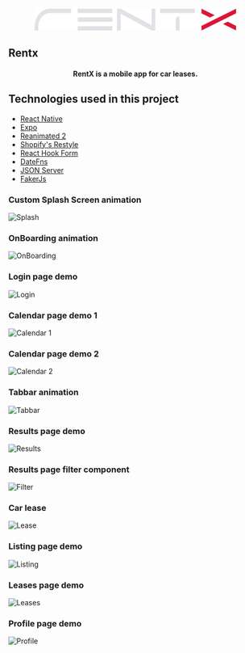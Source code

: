 <div align="center">
  <img src=".github/rentx-logo.svg" alt="RentX logo">
</div>

## Rentx

<h4 align="center">
  RentX is a mobile app for car leases.
</h4>

## Technologies used in this project
* [React Native](https://github.com/facebook/react-native)
* [Expo](https://github.com/expo/expo)
* [Reanimated 2](https://github.com/software-mansion/react-native-reanimated)
* [Shopify's Restyle](https://github.com/Shopify/restyle)
* [React Hook Form](https://github.com/react-hook-form/react-hook-form)
* [DateFns](https://github.com/date-fns/date-fns)
* [JSON Server](https://github.com/typicode/json-server)
* [FakerJs](https://github.com/Marak/faker.js)

### Custom Splash Screen animation
![Splash](/.github/splash.gif)

### OnBoarding animation
![OnBoarding](/.github/onBoarding.gif)

### Login page demo
![Login](/.github/login.gif)

### Calendar page demo 1
![Calendar 1](/.github/calendar1.gif)

### Calendar page demo 2
![Calendar 2](/.github/calendar2.gif)

### Tabbar animation
![Tabbar](/.github/tabbar.gif)

### Results page demo
![Results](/.github/results.gif)

### Results page filter component
![Filter](/.github/filter.gif)

### Car lease
![Lease](/.github/lease.gif)

### Listing page demo
![Listing](/.github/listing.gif)

### Leases page demo
![Leases](/.github/leases.gif)

### Profile page demo
![Profile](/.github/profile.gif)
